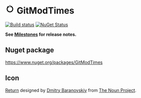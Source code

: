 <!--
GENERATED FILE - DO NOT EDIT
This file was generated by [MarkdownSnippets](https://github.com/SimonCropp/MarkdownSnippets).
Source File: /readme.source.md
To change this file edit the source file and then run MarkdownSnippets.
-->

# <img src="/src/icon.png" height="30px"> GitModTimes

[![Build status](https://ci.appveyor.com/api/projects/status/1w4s7ybu04155rav/branch/main?svg=true)](https://ci.appveyor.com/project/SimonCropp/ConsoleService)
[![NuGet Status](https://img.shields.io/nuget/v/GitModTimes.svg)](https://www.nuget.org/packages/GitModTimes/)


**See [Milestones](../../milestones?state=closed) for release notes.**

## Nuget package

https://www.nuget.org/packages/GitModTimes


## Icon

[Return](https://thenounproject.com/search/?q=git&i=60037) designed by [Dmitry Baranovskiy](https://thenounproject.com/DmitryBaranovskiy/) from [The Noun Project](https://thenounproject.com/).

